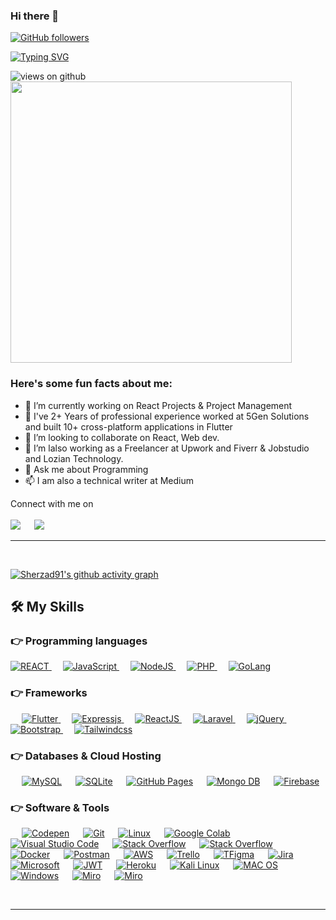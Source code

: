 ### Hi there 👋

[![GitHub followers](https://img.shields.io/github/followers/Sherzad91.svg?style=social&label=Followers)](https://github.com/Sherzad91?tab=followers)

[![Typing SVG](https://readme-typing-svg.demolab.com?font=Fira+Code&pause=1000&width=435&lines=Hey!+It's+Sherzad;I'm+frond+end+developer)](https://git.io/typing-svg)

<img src="https://komarev.com/ghpvc/?username=Sherzad91&label=Views&color=brightgreen&style=flat-square" alt="views on github" />

<img src="https://github-readme-stats.vercel.app/api?username=Sherzad91&theme=react" width="450"/>

<h3> Here's some fun facts about me: </h3>

- 🔭 I’m currently working on React Projects & Project Management
- 🌱 I've 2+ Years of professional experience worked at 5Gen Solutions and built 10+ cross-platform applications in Flutter
- 👯 I’m looking to collaborate on React, Web dev.
- 🤔 I’m lalso working as a Freelancer at Upwork and Fiverr & Jobstudio and Lozian Technology.
- 💬 Ask me about Programming
- 📫 I am also a technical writer at Medium

<p>Connect with me on
<br>	
<br>
<a target="_blank" href="[https://www.linkedin.com/in/sherzad-hasan-4176341a8/]([https://www.linkedin.com/in/sherzad-hasan-1b23b3222/](https://www.linkedin.com/in/sherzad-hasan-1b23b3222/))"><img src="https://img.shields.io/badge/-LinkedIn-0077B5?style=for-the-badge&logo=Linkedin&logoColor=white"></img></a>
&emsp;
<a target="_blank" href="sherzad_91@hotmail.com"
><img src="https://img.shields.io/badge/-Gmail-D14836?style=for-the-badge&logo=Gmail&logoColor=white"></img></a>
&emsp;

<br>
</p>
<hr>
<br>

[![Sherzad91's github activity graph](https://github-readme-activity-graph.cyclic.app/graph?username=Sherzad91&theme=github-compact)](https://github.com/Sherzad91/github-readme-activity-graph)

## 🛠️ My Skills

### 👉 Programming languages

<p align="left"> 


  <a href="https://reactjs.org/">
    <img alt="REACT" src="https://blog.octo.com/wp-content/uploads/2015/12/react-logo-1000-transparent.png"/>
  </a>
    &emsp;
<a href="https://www.javascript.com/">
    <img alt="JavaScript" src="https://img.shields.io/badge/JavaScript-F7DF1E?style=for-the-badge&logo=javascript&logoColor=black"/>
  </a>
      &emsp;
<a href="https://www.nodejs.com/">
    <img alt="NodeJS" src="https://img.shields.io/badge/Node.js-43853D?style=for-the-badge&logo=node.js&logoColor=white"/>
  </a>
      &emsp;
<a href="https://www.php.com/">
    <img alt="PHP" src="https://img.shields.io/badge/PHP-777BB4?style=for-the-badge&logo=php&logoColor=white"/>
  </a>
      &emsp;
<a href="https://www.go.dev/">
    <img alt="GoLang" src="https://img.shields.io/badge/Go-00ADD8?style=for-the-badge&logo=go&logoColor=white"/>
  </a>

</p>

### 👉 Frameworks

<p align="left"> 
&emsp;
  <a href="https://flutter.dev/" target="_blank"> 
     <img alt="Flutter" src="https://img.shields.io/badge/Flutter-02569B?style=for-the-badge&logo=flutter&logoColor=white">
   </a>
   &emsp;
  <a href="https://expressjs.com/" target="_blank"> 
    <img alt="Expressjs" src="https://img.shields.io/badge/Express.js-404D59?style=for-the-badge"/>
  </a>
  &emsp;
  <a href="https://reactjs.org" target="_blank"> 
    <img alt="ReactJS" src="https://img.shields.io/badge/React-20232A?style=for-the-badge&logo=react&logoColor=61DAFB"/>
  </a>
   &emsp;
  <a href="https://laravel.com" target="_blank"> 
    <img alt="Laravel" src="https://img.shields.io/badge/Laravel-FF2D20?style=for-the-badge&logo=laravel&logoColor=white"/>
  </a>
   &emsp;
  <a href="https://jquery.com" target="_blank"> 
    <img alt="jQuery" src="https://img.shields.io/badge/jQuery-0769AD?style=for-the-badge&logo=jquery&logoColor=white"/>
  </a>
    &emsp;
  <a href="https://getbootstrap.com" target="_blank"> 
    <img alt="Bootstrap" src="https://img.shields.io/badge/Bootstrap-563D7C?style=for-the-badge&logo=bootstrap&logoColor=white"/>
  </a>
    &emsp;
  <a href="https://tailwindcss.com" target="_blank"> 
    <img alt="Tailwindcss" src="https://img.shields.io/badge/Tailwind_CSS-38B2AC?style=for-the-badge&logo=tailwind-css&logoColor=white"/>
  </a>
</p>

### 👉 Databases & Cloud Hosting

<p align="left">
  &emsp;
    <a href="https://www.mysql.com/"><img alt="MySQL" src="https://img.shields.io/badge/MySQL-00000F?style=for-the-badge&logo=mysql&logoColor=white"></a>
  &emsp;
    <a href="https://www.sqlite.org/"><img alt="SQLite" src ="https://img.shields.io/badge/SQLite-07405E?style=for-the-badge&logo=sqlite&logoColor=white"/></a>
  &emsp;
    <a href="https://www.github.com"><img alt="GitHub Pages" src="https://img.shields.io/badge/GitHub-100000?style=for-the-badge&logo=github&logoColor=white"></a>
  &emsp;
    <a href="https://www.mongodb.com"><img alt="Mongo DB" src="https://img.shields.io/badge/MongoDB-4EA94B?style=for-the-badge&logo=mongodb&logoColor=white"></a>
  &emsp;
<a href="https://firebase.google.com/"><img alt="Firebase" src ="https://img.shields.io/badge/firebase-ffca28?style=for-the-badge&logo=firebase&logoColor=black"></a>
 </p>

### 👉 Software & Tools

<p>
  &emsp;
    <a href="#"><img alt="Codepen" src="https://img.shields.io/badge/Codepen-000000?style=for-the-badge&logo=codepen&logoColor=white"></a>
  &emsp;
    <a href="#"><img alt="Git" src="https://img.shields.io/badge/Git-F05032?style=for-the-badge&logo=git&logoColor=white"></a>
  &emsp;
    <a href="#"><img alt="Linux" src="https://img.shields.io/badge/Linux-FCC624?style=for-the-badge&logo=linux&logoColor=black"></a>
  &emsp;
    <a href="#"><img alt="Google Colab" src="https://img.shields.io/badge/Colab-F9AB00?style=for-the-badge&logo=googlecolab&color=525252"></a>
  &emsp;
    <a href="#"><img alt="Visual Studio Code" src="https://img.shields.io/badge/Visual_Studio_Code-0078D4?style=for-the-badge&logo=visual%20studio%20code&logoColor=white"></a>
  &emsp;
    <a href="#"><img alt="Stack Overflow" src="https://img.shields.io/badge/Stack_Overflow-FE7A16?style=for-the-badge&logo=stack-overflow&logoColor=white"></a>
&emsp;
    <a href="#"><img alt="Stack Overflow" src="https://img.shields.io/badge/manjaro-35BF5C?style=for-the-badge&logo=manjaro&logoColor=white"></a>
    &emsp;
    <a href="#"><img alt="Docker" src="https://img.shields.io/badge/Docker-2CA5E0?style=for-the-badge&logo=docker&logoColor=white"></a>
     &emsp;
    <a href="#"><img alt="Postman" src="https://img.shields.io/badge/Postman-FF6C37?style=for-the-badge&logo=Postman&logoColor=white"></a>
     &emsp;
    <a href="#"><img alt="AWS" src="https://img.shields.io/badge/Amazon_AWS-232F3E?style=for-the-badge&logo=amazon-aws&logoColor=white"></a>
    &emsp;
    <a href="#"><img alt="Trello" src="https://img.shields.io/badge/Trello-0052CC?style=for-the-badge&logo=trello&logoColor=white"></a>
    &emsp;
     <a href="#"><img alt="TFigma" src="https://img.shields.io/badge/Figma-F24E1E?style=for-the-badge&logo=figma&logoColor=white"></a>
    &emsp; <a href="#"><img alt="Jira" src="https://img.shields.io/badge/Jira-0052CC?style=for-the-badge&logo=Jira&logoColor=white"></a>
    &emsp;
    <a href="#"><img alt="Microsoft" src="https://img.shields.io/badge/Microsoft-666666?style=for-the-badge&logo=microsoft&logoColor=white"></a>
    &emsp;
    <a href="#"><img alt="JWT" src="https://img.shields.io/badge/json%20web%20tokens-323330?style=for-the-badge&logo=json-web-tokens&logoColor=pink"></a>
    &emsp;
    <a href="#"><img alt="Heroku" src="https://img.shields.io/badge/Heroku-430098?style=for-the-badge&logo=heroku&logoColor=white"></a>
    &emsp;
    <a href="#"><img alt="Kali Linux" src="https://img.shields.io/badge/Kali_Linux-557C94?style=for-the-badge&logo=kali-linux&logoColor=white"></a>
    &emsp;
    <a href="#"><img alt="MAC OS" src="https://img.shields.io/badge/mac%20os-000000?style=for-the-badge&logo=apple&logoColor=white"></a>
    &emsp;
    <a href="#"><img alt="Windows" src="https://img.shields.io/badge/Windows-0078D6?style=for-the-badge&logo=windows&logoColor=white"></a>
    &emsp;
    <a href="#"><img alt="Miro" src="https://img.shields.io/badge/Miro-050038?style=for-the-badge&logo=Miro&logoColor=white"></a>
    &emsp;
    <a href="#"><img alt="Miro" src="https://img.shields.io/badge/Todoist-E44332?style=for-the-badge&logo=todoist&logoColor=white"></a>
    &emsp;
    
</p>

<br/>

---
